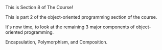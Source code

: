 This is Section 8 of The Course!

This is part 2 of the object-oriented programming section of the course.

It's now time, to look at the remaining 3 major components of object-oriented programming.

Encapsulation, Polymorphism, and Composition.
